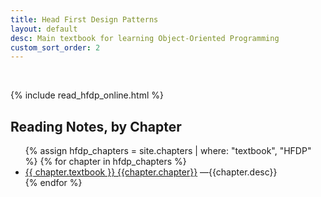 ```yaml
---
title: Head First Design Patterns
layout: default
desc: Main textbook for learning Object-Oriented Programming
custom_sort_order: 2
---
```


<div>&nbsp;</div>

{% include read_hfdp_online.html %}

<div id="chapters" data-role="collapsible" data-collapsed="false">
  <h2>Reading Notes, by Chapter</h2>
    <ul>
      {% assign hfdp_chapters = site.chapters | where: "textbook", "HFDP" %}
      {% for chapter in hfdp_chapters %}
         <li><a href="{{chapter.url}}">{{ chapter.textbook }} {{chapter.chapter}}</a> &mdash;{{chapter.desc}}</li>
      {% endfor %}
    </ul>
</div>


